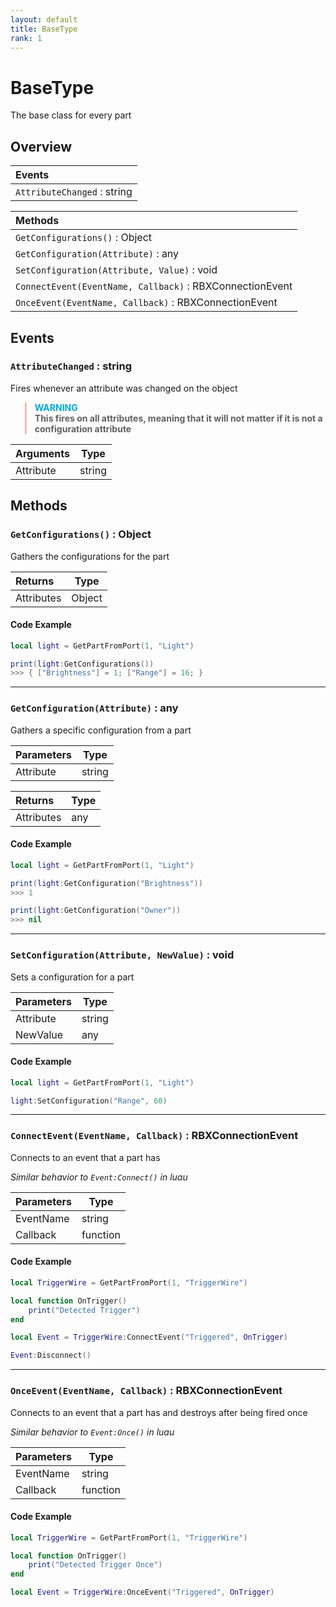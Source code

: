 ```yaml
---
layout: default
title: BaseType
rank: 1
---
```


# BaseType

The base class for every part

## Overview

|**Events**                                             |
| :---------------------------------------------------- |
|`AttributeChanged` : string                            |

|**Methods**                                              |
| :------------------------------------------------------ |
|`GetConfigurations()` : Object                           |
|`GetConfiguration(Attribute)` : any                      |
|`SetConfiguration(Attribute, Value)` : void              |
|`ConnectEvent(EventName, Callback)` : RBXConnectionEvent |
|`OnceEvent(EventName, Callback)` : RBXConnectionEvent    |

## Events

### `AttributeChanged` : string

Fires whenever an attribute was changed on the object

<blockquote style="border-left: 1px solid #f52;">
    <strong style="color: #0ad;">WARNING</strong><br>
    <strong>This fires on all attributes, meaning that it will not matter if it is not a configuration attribute</strong>
</blockquote>

|**Arguments**  | Type   |
| :------------ | ------ |
| Attribute     | string |

## Methods

### `GetConfigurations()` : Object

Gathers the configurations for the part

|**Returns**    | Type   |
| :------------ | ------ |
| Attributes    | Object |

#### Code Example

```lua
local light = GetPartFromPort(1, "Light")

print(light:GetConfigurations())
>>> { ["Brightness"] = 1; ["Range"] = 16; }
```

***

### `GetConfiguration(Attribute)` : any

Gathers a specific configuration from a part

|**Parameters** | Type   |
| :------------ | ------ |
| Attribute     | string |

|**Returns**    | Type   |
| :------------ | ------ |
| Attributes    | any    |

#### Code Example

```lua
local light = GetPartFromPort(1, "Light")

print(light:GetConfiguration("Brightness"))
>>> 1

print(light:GetConfiguration("Owner"))
>>> nil
```

***

### `SetConfiguration(Attribute, NewValue)` : void

Sets a configuration for a part

|**Parameters** | Type   |
| :------------ | ------ |
| Attribute     | string |
| NewValue      | any    |

#### Code Example

```lua
local light = GetPartFromPort(1, "Light")

light:SetConfiguration("Range", 60)
```

***

### `ConnectEvent(EventName, Callback)` : RBXConnectionEvent

Connects to an event that a part has

*Similar behavior to `Event:Connect()` in luau*

|**Parameters** | Type     |
| :------------ | -------- |
| EventName     | string   |
| Callback      | function |

#### Code Example

```lua
local TriggerWire = GetPartFromPort(1, "TriggerWire")

local function OnTrigger()
    print("Detected Trigger")
end

local Event = TriggerWire:ConnectEvent("Triggered", OnTrigger)

Event:Disconnect()
```

***

### `OnceEvent(EventName, Callback)` : RBXConnectionEvent

Connects to an event that a part has and destroys after being fired once

*Similar behavior to `Event:Once()` in luau*


|**Parameters** | Type     |
| :------------ | -------- |
| EventName     | string   |
| Callback      | function |

#### Code Example

```lua
local TriggerWire = GetPartFromPort(1, "TriggerWire")

local function OnTrigger()
    print("Detected Trigger Once")
end

local Event = TriggerWire:OnceEvent("Triggered", OnTrigger)
```
